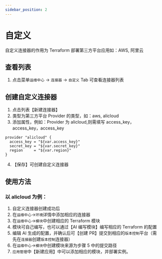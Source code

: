 ```yaml
---
sidebar_position: 2
---
```


# 自定义

自定义连接器的作用为 Terraform 部署第三方平台应用如：AWS, 阿里云

## 查看列表

1. 点击菜单`运维中心` -> `连接器` -> `自定义` Tab 可查看连接器列表

## 创建自定义连接器

1. 点击列表【新建连接器】
2. 类型为第三方平台 Provider 的类型，如：aws, alicloud
3. 添加属性，例如：Provider 为 alicloud,则需填写 access_key，access_key，access_key

```
provider "alicloud" {
  access_key = "${var.access_key}"
  secret_key = "${var.secret_key}"
  region     = "${var.region}"
}
```

4. 【保存】可创建自定义连接器

## 使用方法

### 以 alicloud 为例：

1. 自定义连接器创建成功后
2. 在`运维中心`->`环境`详情中添加相应的连接器
3. 在`运维中心`->`模块`中创建相应的 Terraform 模块
4. 模块可自己编写，也可以通过【AI 编写模块】编写相应的 Terraform 的配置
5. 编辑 AI 生成的配置，并确认后可【创建 PR】提交到相应的`版本控制`平台（需先在`连接器`创建`版本控制`连接器）
6. 在`运维中心`->`模块`中创建模块来源为步骤 5 中的提交路径
7. `应用管理`中【新建应用】中可以添加相应的模块，并部署实例。
